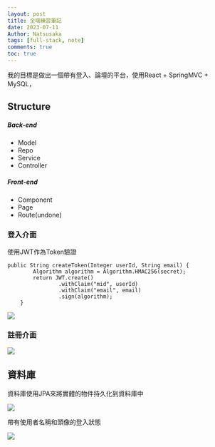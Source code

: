```yaml
---
layout: post
title: 全端練習筆記
date: 2023-07-11
Author: Natsusaka
tags: [full-stack, note]
comments: true
toc: true
--- 
```


我的目標是做出一個帶有登入、論壇的平台，使用React + SpringMVC + MySQL，

## Structure
##### Back-end
+ Model
+ Repo
+ Service
+ Controller
##### Front-end
+ Component
+ Page
+ Route(undone)

### 登入介面

使用JWT作為Token驗證

```
public String createToken(Integer userId, String email) {
        Algorithm algorithm = Algorithm.HMAC256(secret);
        return JWT.create()
                .withClaim("mid", userId)
                .withClaim("email", email)
                .sign(algorithm);
    }
```
![](https://img.onl/tNxBH5)

### 註冊介面
![](https://img.onl/G4byTp)

## 資料庫
資料庫使用JPA來將實體的物件持久化到資料庫中

![](https://img.onl/b0V5DR)

帶有使用者名稱和頭像的登入狀態

![](https://img.onl/3b6W7y)








